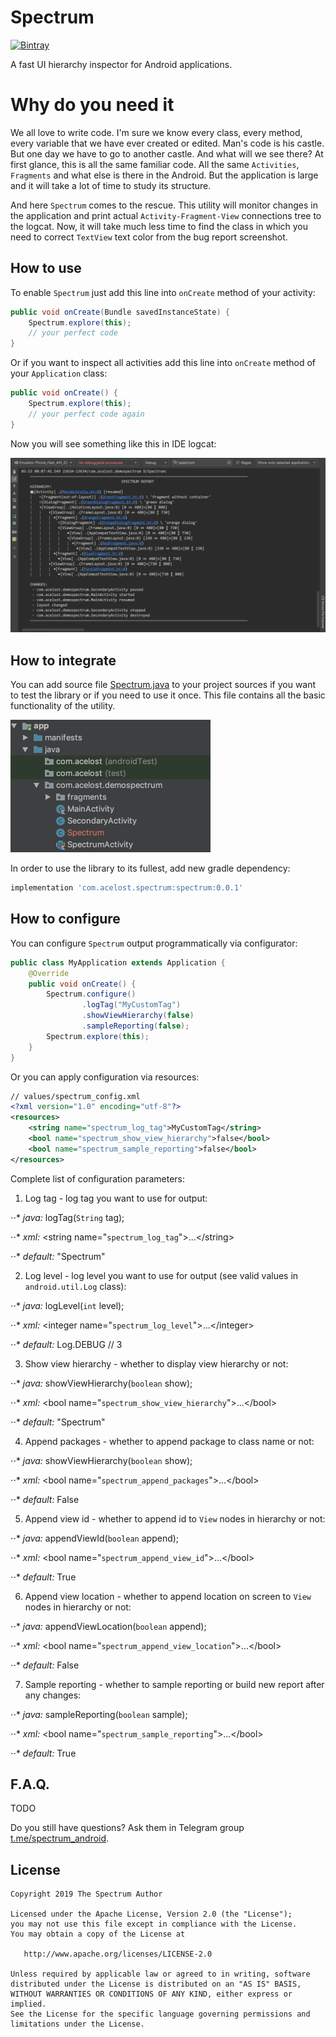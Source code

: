 # Spectrum

[![Bintray][bintraybadge-svg]][bintray]

A fast UI hierarchy inspector for Android applications.

# Why do you need it

We all love to write code. 
I'm sure we know every class, every method, every variable that we have ever created or edited. 
Man's code is his castle. 
But one day we have to go to another castle. 
And what will we see there? 
At first glance, this is all the same familiar code. 
All the same `Activities`, `Fragments` and what else is there in the Android. 
But the application is large and it will take a lot of time to study its structure.

And here `Spectrum` comes to the rescue. 
This utility will monitor changes in the application and print actual `Activity-Fragment-View` connections tree to the logcat. 
Now, it will take much less time to find the class in which you need to correct `TextView` text color from the bug report screenshot.

## How to use

To enable `Spectrum` just add this line into `onCreate` method of your activity:

```java
public void onCreate(Bundle savedInstanceState) {
    Spectrum.explore(this);
    // your perfect code
}
```

Or if you want to inspect all activities add this line into `onCreate` method of your `Application` class:

```java
public void onCreate() {
    Spectrum.explore(this);
    // your perfect code again
}
```

Now you will see something like this in IDE logcat:

![](spectrum_logcat_output_example.png)

## How to integrate

You can add source file 
[Spectrum.java][spectrum-java-src] 
to your project sources if you want to test the library or if you need to use it once.
This file contains all the basic functionality of the utility.

<img src="insert_directly_to_sources_example.png" width="320">

In order to use the library to its fullest, add new gradle dependency:

```groovy
implementation 'com.acelost.spectrum:spectrum:0.0.1'
```

## How to configure
You can configure `Spectrum` output programmatically via configurator:

```java
public class MyApplication extends Application {
    @Override
    public void onCreate() {
        Spectrum.configure()
                .logTag("MyCustomTag")
                .showViewHierarchy(false)
                .sampleReporting(false);
        Spectrum.explore(this);
    }
}
```

Or you can apply configuration via resources:

```xml
// values/spectrum_config.xml
<?xml version="1.0" encoding="utf-8"?>
<resources>
    <string name="spectrum_log_tag">MyCustomTag</string>
    <bool name="spectrum_show_view_hierarchy">false</bool>
    <bool name="spectrum_sample_reporting">false</bool>
</resources>
```

Complete list of configuration parameters:
1. Log tag - log tag you want to use for output:

⋅⋅* <i>java:</i> logTag(`String` tag);

⋅⋅* <i>xml:</i> \<string name="`spectrum_log_tag`">...\</string>

⋅⋅* <i>default:</i> "Spectrum"

2. Log level - log level you want to use for output (see valid values in `android.util.Log` class):

⋅⋅* <i>java:</i> logLevel(`int` level);

⋅⋅* <i>xml:</i> \<integer name="`spectrum_log_level`">...\</integer>

⋅⋅* <i>default:</i> Log.DEBUG // 3

3. Show view hierarchy - whether to display view hierarchy or not:

⋅⋅* <i>java:</i> showViewHierarchy(`boolean` show);

⋅⋅* <i>xml:</i> \<bool name="`spectrum_show_view_hierarchy`">...\</bool>

⋅⋅* <i>default:</i> "Spectrum"

4. Append packages - whether to append package to class name or not:

⋅⋅* <i>java:</i> showViewHierarchy(`boolean` show);

⋅⋅* <i>xml:</i> \<bool name="`spectrum_append_packages`">...\</bool>

⋅⋅* <i>default:</i> False

5. Append view id - whether to append id to `View` nodes in hierarchy or not:

⋅⋅* <i>java:</i> appendViewId(`boolean` append);

⋅⋅* <i>xml:</i> \<bool name="`spectrum_append_view_id`">...\</bool>

⋅⋅* <i>default:</i> True

6. Append view location - whether to append location on screen to `View` nodes in hierarchy or not:

⋅⋅* <i>java:</i> appendViewLocation(`boolean` append);

⋅⋅* <i>xml:</i> \<bool name="`spectrum_append_view_location`">...\</bool>

⋅⋅* <i>default:</i> False

7. Sample reporting - whether to sample reporting or build new report after any changes:

⋅⋅* <i>java:</i> sampleReporting(`boolean` sample);

⋅⋅* <i>xml:</i> \<bool name="`spectrum_sample_reporting`">...\</bool>

⋅⋅* <i>default:</i> True

## F.A.Q.
 TODO
 
Do you still have questions? Ask them in Telegram group [t.me/spectrum_android][telegram-group].

## License

    Copyright 2019 The Spectrum Author

    Licensed under the Apache License, Version 2.0 (the "License");
    you may not use this file except in compliance with the License.
    You may obtain a copy of the License at

       http://www.apache.org/licenses/LICENSE-2.0

    Unless required by applicable law or agreed to in writing, software
    distributed under the License is distributed on an "AS IS" BASIS,
    WITHOUT WARRANTIES OR CONDITIONS OF ANY KIND, either express or implied.
    See the License for the specific language governing permissions and
    limitations under the License.
    
[bintray]: https://bintray.com/acelost/Spectrum/spectrum
[bintraybadge-svg]: https://img.shields.io/bintray/v/acelost/Spectrum/spectrum.svg
[spectrum-java-src]: https://github.com/acelost/Spectrum/blob/master/spectrum/src/main/java/com/acelost/spectrum/Spectrum.java
[telegram-group]: https://t.me/joinchat/BQAcsRNDjEsjdCEe_F_00w

